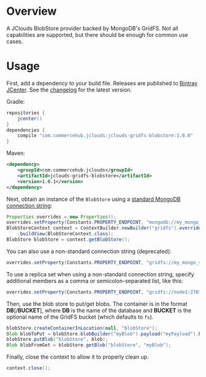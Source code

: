 # Overview

A JClouds BlobStore provider backed by MongoDB's GridFS.  Not all capabilities are supported, but there should be
enough for common use cases.

# Usage

First, add a dependency to your build file.  Releases are published to
[Bintray JCenter](https://bintray.com/bintray/jcenter).  See the [changelog](CHANGES.md) for the latest version.

Gradle:

```groovy
repositories {
    jcenter()
}
dependencies {
    compile "com.commercehub.jclouds:jclouds-gridfs-blobstore:1.0.0"
}
```

Maven:

```xml
<dependency>
    <groupId>com.commercehub.jclouds</groupId>
    <artifactId>jclouds-gridfs-blobstore</artifactId>
    <version>1.0.1</version>
</dependency>
```

Next, obtain an instance of the `BlobStore` using a
[standard MongoDB connection string](http://docs.mongodb.org/manual/reference/connection-string/):

```java
Properties overrides = new Properties();
overrides.setProperty(Constants.PROPERTY_ENDPOINT, "mongodb://my_mongo_server:27017/?maxPoolSize=50");
BlobStoreContext context = ContextBuilder.newBuilder("gridfs").overrides(overrides)
    .buildView(BlobStoreContext.class);
BlobStore blobStore = context.getBlobStore();
```

You can also use a non-standard connection string (deprecated):

```java
overrides.setProperty(Constants.PROPERTY_ENDPOINT, "gridfs://my_mongo_server:27017");
```

To use a replica set when using a non-standard connection string, specify additional members as a comma or
semicolon-separated list, like this:

```java
overrides.setProperty(Constants.PROPERTY_ENDPOINT, "gridfs://node1:27017;node2:27017;node3:27017");
```

Then, use the blob store to put/get blobs.  The container is in the format **DB**[/**BUCKET**], where **DB** is the
name of the database and **BUCKET** is the optional name of the GridFS bucket (which defaults to `fs`).

```java
blobStore.createContainerInLocation(null, "blobStore");
Blob blobToPut = blobStore.blobBuilder("myBlob").payload("myPayload").build();
blobStore.putBlob("blobStore", blob);
Blob blobFromGet = blobStore.getBlob("blobStore", "myBlob");
```

Finally, close the context to allow it to properly clean up.

```java
context.close();
```

